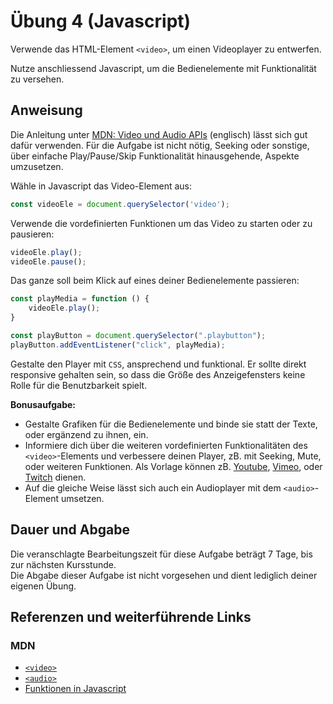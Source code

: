# Übung 4 (Javascript)

Verwende das HTML-Element `<video>`, um einen Videoplayer zu entwerfen.

Nutze anschliessend Javascript, um die Bedienelemente mit Funktionalität zu versehen.

## Anweisung

Die Anleitung unter
[MDN: Video und Audio APIs](https://developer.mozilla.org/en-US/docs/Learn/JavaScript/Client-side_web_APIs/Video_and_audio_APIs) (englisch) lässt sich gut dafür verwenden. Für die Aufgabe ist nicht nötig, Seeking oder sonstige, über einfache Play/Pause/Skip Funktionalität hinausgehende, Aspekte umzusetzen.

Wähle in Javascript das Video-Element aus:
```javascript
const videoEle = document.querySelector('video');
```

Verwende die vordefinierten Funktionen um das Video zu starten oder zu pausieren:
```javascript
videoEle.play();
videoEle.pause();
```

Das ganze soll beim Klick auf eines deiner Bedienelemente passieren:
```javascript
const playMedia = function () {
    videoEle.play();
}

const playButton = document.querySelector(".playbutton");
playButton.addEventListener("click", playMedia);
```

Gestalte den Player mit `CSS`, ansprechend und funktional. Er sollte direkt responsive gehalten sein, so dass die Größe des Anzeigefensters keine Rolle für die Benutzbarkeit spielt.

**Bonusaufgabe:**

- Gestalte Grafiken für die Bedienelemente und binde sie statt der Texte, oder ergänzend zu ihnen, ein.
- Informiere dich über die weiteren vordefinierten Funktionalitäten des `<video>`-Elements und verbessere deinen Player, zB. mit Seeking, Mute, oder weiteren Funktionen. Als Vorlage können zB. [Youtube](https://www.youtube.com/), [Vimeo](https://vimeo.com/), oder [Twitch](https://www.twitch.tv/) dienen.
- Auf die gleiche Weise lässt sich auch ein Audioplayer mit dem `<audio>`-Element umsetzen.

## Dauer und Abgabe

Die veranschlagte Bearbeitungszeit für diese Aufgabe beträgt 7 Tage, bis zur nächsten Kursstunde.  
Die Abgabe dieser Aufgabe ist nicht vorgesehen und dient lediglich deiner eigenen Übung.

## Referenzen und weiterführende Links

### MDN

- [`<video>`](https://developer.mozilla.org/de/docs/Web/HTML/Element/video)
- [`<audio>`](https://developer.mozilla.org/de/docs/Web/HTML/Element/audio)
- [Funktionen in Javascript](https://developer.mozilla.org/de/docs/Web/JavaScript/Guide/Funktionen)